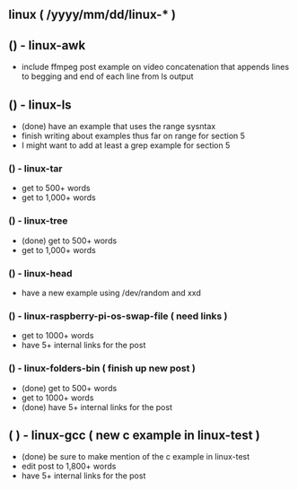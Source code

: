 <!--###### ########## ########## #######-->
## linux ( /yyyy/mm/dd/linux-* )
<!--###### ########## ########## #######-->

<!-- I just want to expand -->

## () - linux-awk
* include ffmpeg post example on video concatenation  that appends lines to begging and end of each line from ls output

## () - linux-ls
* (done) have an example that uses the range sysntax 
* finish writing about examples thus far on range for section 5
* I might want to add at least a grep example for section 5

<!-- world count / links -->

### () - linux-tar
* get to 500+ words
* get to 1,000+ words

### () - linux-tree
* (done) get to 500+ words
* get to 1,000+ words

### () - linux-head
* have a new example using /dev/random and xxd

### () - linux-raspberry-pi-os-swap-file ( need links )
* get to 1000+ words
* have 5+ internal links for the post

### () - linux-folders-bin ( finish up new post )
* (done) get to 500+ words
* get to 1000+ words
* (done) have 5+ internal links for the post

## (  ) - linux-gcc ( new c example in linux-test )
* (done) be sure to make mention of the c example in linux-test
* edit post to 1,800+ words
* have 5+ internal links for the post

